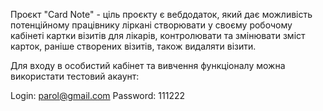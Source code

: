 Проєкт "Card Note" - ціль проєкту є вебдодаток, який дає можливість потенційному
працівнику ліркані створювати у своєму робочому кабінеті картки візитів для лікарів,
контролювати та змінювати зміст карток, раніше створених візитів, також видаляти візити.

Для входу в особистий кабінет та вивчення функціоналу можна використати тестовий акаунт:

Login: parol@gmail.com
Password: 111222
